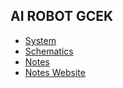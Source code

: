 ## AI ROBOT GCEK

<!--

**Here are some ideas to get you started:**

🙋‍♀️ A short introduction - what is your organization all about?
🌈 Contribution guidelines - how can the community get involved?
👩‍💻 Useful resources - where can the community find your docs? Is there anything else the community should know?
🍿 Fun facts - what does your team eat for breakfast?
🧙 Remember, you can do mighty things with the power of [Markdown](https://docs.github.com/github/writing-on-github/getting-started-with-writing-and-formatting-on-github/basic-writing-and-formatting-syntax)
-->
- [System](https://github.com/AI-Robot-GCEK/AI-Robot-System)
- [Schematics](https://github.com/AI-Robot-GCEK/AI-Robot-Schematics)
- [Notes](https://github.com/AI-Robot-GCEK/AI-Robot-Obsidian-Notes)
- [Notes Website](https://ai-robot-obsidian-notes-website.vercel.app/)

